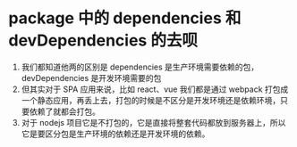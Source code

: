 # package 中的 dependencies 和 devDependencies 的去呗

1. 我们都知道他两的区别是 dependencies 是生产环境需要依赖的包，devDependencies 是开发环境需要的包
2. 但其实对于 SPA 应用来说，比如 react、vue 我们都是通过 webpack 打包成一个静态应用，再丢上去，打包的时候是不区分是开发环境还是依赖环境，只要依赖了就都会打包。
3. 对于 nodejs 项目它是不打包的，它是直接将整套代码都放到服务器上，所以它是要区分包是生产环境的依赖还是开发环境的依赖。
